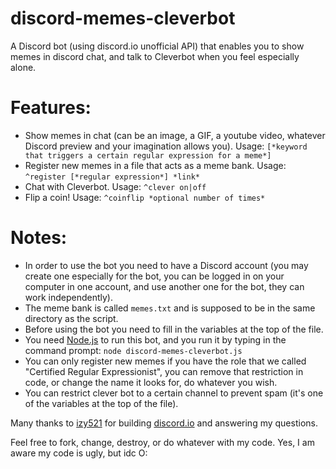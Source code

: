 # discord-memes-cleverbot
A Discord bot (using discord.io unofficial API)  that enables you to show memes in discord chat, and talk to Cleverbot when you feel especially alone.

# Features:
 - Show memes in chat (can be an image, a GIF, a youtube video, whatever Discord preview and your imagination allows you). Usage: `[*keyword that triggers a certain regular expression for a meme*]`
 - Register new memes in a file that acts as a meme bank. Usage: `^register [*regular expression*] *link*`
 - Chat with Cleverbot. Usage: `^clever on|off`
 - Flip a coin! Usage: `^coinflip *optional number of times*`

# Notes:
 - In order to use the bot you need to have a Discord account (you may create one especially for the bot, you can be logged in on your computer in one account, and use another one for the bot, they can work independently).
 - The meme bank is called `memes.txt` and is supposed to be in the same directory as the script.
 - Before using the bot you need to fill in the variables at the top of the file.
 - You need [Node.js](https://nodejs.org) to run this bot, and you run it by typing in the command prompt: `node discord-memes-cleverbot.js`
 - You can only register new memes if you have the role that we called "Certified Regular Expressionist", you can remove that restriction in code, or change the name it looks for, do whatever you wish.
 - You can restrict clever bot to a certain channel to prevent spam (it's one of the variables at the top of the file).


Many thanks to [izy521](https://github.com/izy521) for building [discord.io](https://github.com/izy521/discord.io) and answering my questions.


Feel free to fork, change, destroy, or do whatever with my code. Yes, I am aware my code is ugly, but idc O:
